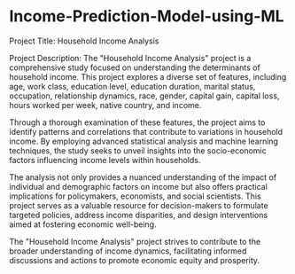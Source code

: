 # Income-Prediction-Model-using-ML

Project Title: Household Income Analysis

Project Description:
The "Household Income Analysis" project is a comprehensive study focused on understanding the determinants of household income. This project explores a diverse set of features, including age, work class, education level, education duration, marital status, occupation, relationship dynamics, race, gender, capital gain, capital loss, hours worked per week, native country, and income.

Through a thorough examination of these features, the project aims to identify patterns and correlations that contribute to variations in household income. By employing advanced statistical analysis and machine learning techniques, the study seeks to unveil insights into the socio-economic factors influencing income levels within households.

The analysis not only provides a nuanced understanding of the impact of individual and demographic factors on income but also offers practical implications for policymakers, economists, and social scientists. This project serves as a valuable resource for decision-makers to formulate targeted policies, address income disparities, and design interventions aimed at fostering economic well-being.

The "Household Income Analysis" project strives to contribute to the broader understanding of income dynamics, facilitating informed discussions and actions to promote economic equity and prosperity.
